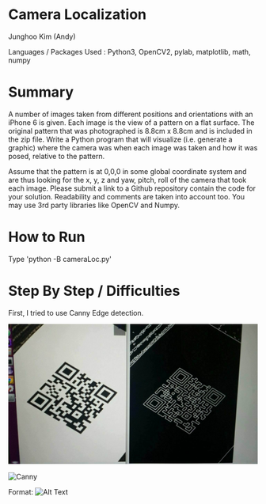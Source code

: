 # Camera Localization 

Junghoo Kim (Andy)

Languages / Packages Used : Python3, OpenCV2, pylab, matplotlib, math, numpy

# Summary

A number of images taken from different positions and orientations with an iPhone 6 is given. Each image is the view of a pattern on a flat surface. The original pattern that was photographed is 8.8cm x 8.8cm and is included in the zip file. Write a Python program that will visualize (i.e. generate a graphic) where the camera was when each image was taken and how it was posed, relative to the pattern.

Assume that the pattern is at 0,0,0 in some global coordinate system and are thus looking for the x, y, z and yaw, pitch, roll of the camera that took each image. Please submit a link to a Github repository contain the code for your solution. Readability and comments are taken into account too. You may use 3rd party libraries like OpenCV and Numpy.

# How to Run

Type 'python -B cameraLoc.py'

# Step By Step / Difficulties

First, I tried to use Canny Edge detection.

![alt text](https://github.com/Spandyandy/cameraLoc-opencv/blob/master/steps/canny.jpg "Canny Edge Detection")

![Canny](/stepbystep/canny.jpg)

Format: ![Alt Text]()

